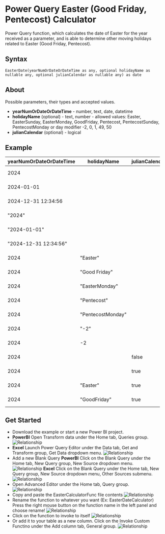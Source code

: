 # Power Query Easter (Good Friday, Pentecost) Calculator
Power Query function, which calculates the date of Easter for the year received as a parameter, and is able to determine other moving holidays related to Easter (Good Friday, Pentecost).

## Syntax
```
EasterDate(yearNumOrDateOrDateTime as any, optional holidayName as nullable any, optional julianCalendar as nullable any) as date
```

## About
Possible parameters, their types and accepted values.
+ **yearNumOrDateOrDateTime** - number, text, date, datetime
+ **holidayName** (optional) - text, number - allowed values: Easter, EasterSunday, EasterMonday, GoodFriday, Pentecost, PentecostSunday, PentecostMonday or day modifier -2, 0, 1, 49, 50
+ **julianCalendar** (optional) - logical

## Example 

| yearNumOrDateOrDateTime | holidayName | julianCalendar | Result |
| ------------- | ------------- | ------------- | ------------- |
| 2024 | | | 2024-03-31|
| 2024-01-01 | | | 2024-03-31 |
| 2024-12-31 12:34:56  | | | 2024-03-31 |
| "2024" | | | 2024-03-31 |
| "2024-01-01" | | | 2024-03-31 |
| "2024-12-31 12:34:56" | | | 2024-03-31 |
| 2024 | "Easter" | | 2024-03-31 |
| 2024 | "Good Friday" | | 2024-03-29 |
| 2024 | "EasterMonday" | | 2024-04-01 |
| 2024 | "Pentecost" | | 2024-05-19 |
| 2024 | "PentecostMonday" | | 2024-05-20 |
| 2024 | "-2" | | 2024-03-29 |
| 2024 | -2 | | 2024-03-29 |
| 2024 | | false | 2024-03-31 |
| 2024 | | true | 2024-04-22 |
| 2024 | "Easter" | true | 2024-04-22 |
| 2024 | "GoodFriday" | true | 2024-04-20 |

## Get Started
* Download the example or start a new Power BI project. 
* **PowerBI** Open Transform data under the Home tab, Queries group.
![Relationship](/docs/images/PBIOpenPowerQueryEditor.png)
* **Excel** Launch Power Query Editor under the Data tab, Get and Transform group, Get Data dropdown menu.
![Relationship](/docs/images/ExcelOpenPowerQueryEditor.png)
* Add a new Blank Query
  **PowerBI** Click on the Blank Query under the Home tab, New Query group, New Source dropdown menu.
![Relationship](/docs/images/AddNewBlankQuery.png)
  **Excel** Click on the Blank Query under the Home tab, New Query group, New Source dropdown menu, Other Sources submenu.
![Relationship](/docs/images/AddNewBlankQueryExcel.png)
* Open Advanced Editor under the Home tab, Query group.
![Relationship](/docs/images/OpeninAdvancedEditor.png)
* Copy and paste the EasterCalculatorFunc file contents
![Relationship](/docs/images/PasteToAdvancedEditorWindow.png)
* Rename the function to whatever you want (Ex: EasterDateCalculator)
  Press the right mouse button on the function name in the left panel and choose rename! 
![Relationship](/docs/images/RenameFunction.png)
* Click on the function to invoke to itself
![Relationship](/docs/images/InvokeCustomFunctionSettings.png)
* Or add it to your table as a new column.
   Click on the Invoke Custom Functino under the Add column tab, General group.
![Relationship](/docs/images/AddColumnInvokeCustomFunction.png)
